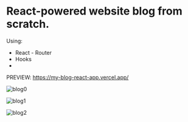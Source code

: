 # React-powered website blog from scratch.

Using:
- React - Router
- Hooks
- 
 PREVIEW: https://my-blog-react-app.vercel.app/
 
![blog0](https://user-images.githubusercontent.com/60774707/118683909-70684f00-b80a-11eb-8779-681f2ab55309.jpg)

![blog1](https://user-images.githubusercontent.com/60774707/118683936-765e3000-b80a-11eb-94c6-41af84cf30b7.jpg)

![blog2](https://user-images.githubusercontent.com/60774707/118683954-79f1b700-b80a-11eb-8aa4-0015b95389d4.jpg)
